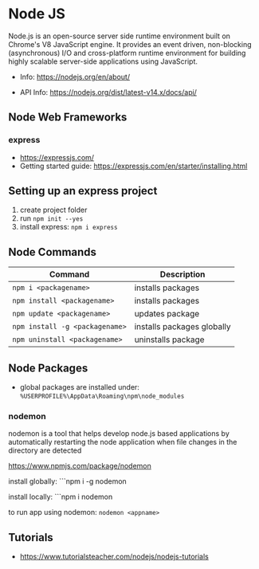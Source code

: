 # Node JS

Node.js is an open-source server side runtime environment built on Chrome's V8 JavaScript engine. It provides an event driven, non-blocking (asynchronous) I/O and cross-platform runtime environment for building highly scalable server-side applications using JavaScript.

- Info: https://nodejs.org/en/about/

- API Info: https://nodejs.org/dist/latest-v14.x/docs/api/

## Node Web Frameworks

### express

- https://expressjs.com/
- Getting started guide: https://expressjs.com/en/starter/installing.html

## Setting up an express project

1. create project folder
2. run ```npm init --yes```
3. install express: ```npm i express```

## Node Commands

Command | Description
-------| -------------
```npm i <packagename>``` | installs packages
```npm install <packagename>``` | installs packages
```npm update <packagename>``` | updates package
```npm install -g <packagename>``` | installs packages globally
```npm uninstall <packagename>``` | uninstalls package


## Node Packages

- global packages are installed under: ```%USERPROFILE%\AppData\Roaming\npm\node_modules```

### nodemon 
nodemon is a tool that helps develop node.js based applications by automatically restarting the node application when file changes in the directory are detected

https://www.npmjs.com/package/nodemon

install globally: ```npm i -g nodemon

install locally: ```npm i nodemon

to run app using nodemon: ```nodemon <appname>```

## Tutorials
- https://www.tutorialsteacher.com/nodejs/nodejs-tutorials

